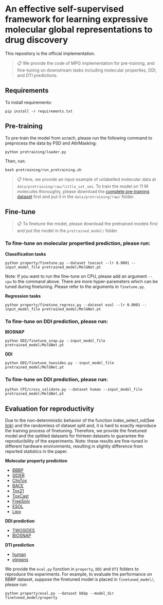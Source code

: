 # An effective self-supervised framework for learning expressive molecular global representations to drug discovery

This repository is the official implementation.

> 📋 We provide the code of MPG implementation for pre-training, and fine-tuning on downstream tasks including molecular properties, DDI, and DTI predictions.

## Requirements

To install requirements:

```setup
pip install -r requirements.txt
```

## Pre-training 

To pre-train the model from scrach, please run the following command to preprocess the data by PSD and AttrMasking:
```train
python pretraining/loader.py 
```
Then, run:
```train
bash pretraining/run_pretraining.sh
```
> 📋 Here, we provide an input example of unlabelled molecular data at `data/pretraining/raw/little_set_smi`. To train the model on 11 M molecules thoroughly, 
please download the [complete pre-training dataset](https://drive.google.com/file/d/1Qdf64BnrUK6RjEuNwzhRMdj6lT-QzZYc/view?usp=sharing) first and put it in the `data/pretraining/raw/` folder.
>

## Fine-tune
> 📋 To finetune the model, please download the pretrained models first and put the model in the `pretrained_model/` folder.


### To fine-tune on molecular propertied prediction, please run:
**Classification tasks**
```finetune
python property/finetune.py --dataset toxcast --lr 0.0001 --input_model_file pretrained_model/MolGNet.pt
```
Note: If you want to run the fine-tune on CPU, please add an argument ```--cpu``` to the command above.
There are more hyper-parameters which can be tuned during finetuning. Please refer to the arguments in ```finetune.py```.

**Regression tasks**
```finetune
python property/finetune_regress.py --dataset esol --lr 0.0001 --input_model_file pretrained_model/MolGNet.pt
```
### To fine-tune on DDI prediction, please run:
**BIOSNAP**
```finetune
python DDI/finetune_snap.py --input_model_file pretrained_model/MolGNet.pt
```
**DDI**
```finetune
python DDI/finetune_twosides.py --input_model_file pretrained_model/MolGNet.pt
```
### To fine-tune on DDI prediction, please run:
```finetune
python CPI/cross_validate.py --dataset human --input_model_file pretrained_model/MolGNet.pt
```

## Evaluation for reproductivity
Due to the non-deterministic behavior of the function index_select_nd(See [link](https://pytorch.org/docs/stable/notes/randomness.html)) and the randomless of dataset split and,
it is hard to exactly reproduce the training process of finetuning. Therefore, we provide the finetuned model and the splitted datasets
for thirteen datasets to guarantee the reproducibility of the experiments. Note: these results are fine-tuned in different hardware environments, resulting in slightly difference from reported statistics in the paper.

**Molecular property prediction**
- [BBBP](https://drive.google.com/drive/folders/1m95c_6F3Df5VzWGgH4k1jjR3NqwXjhj3) 
- [SIDER](https://drive.google.com/drive/folders/1m95c_6F3Df5VzWGgH4k1jjR3NqwXjhj3) 
- [ClinTox](https://drive.google.com/drive/folders/1m95c_6F3Df5VzWGgH4k1jjR3NqwXjhj3) 
- [BACE](https://drive.google.com/drive/folders/1m95c_6F3Df5VzWGgH4k1jjR3NqwXjhj3) 
- [Tox21](https://drive.google.com/drive/folders/1m95c_6F3Df5VzWGgH4k1jjR3NqwXjhj3) 
- [ToxCast](https://drive.google.com/drive/folders/1m95c_6F3Df5VzWGgH4k1jjR3NqwXjhj3) 
- [FreeSolv](https://drive.google.com/drive/folders/1m95c_6F3Df5VzWGgH4k1jjR3NqwXjhj3) 
- [ESOL](https://drive.google.com/drive/folders/1m95c_6F3Df5VzWGgH4k1jjR3NqwXjhj3) 
- [Lipo](https://drive.google.com/drive/folders/1m95c_6F3Df5VzWGgH4k1jjR3NqwXjhj3) 

**DDI prediction**
- [TWOSIDES](https://drive.google.com/drive/folders/19ZkpTnHuxygi4N37kajOcJu5U7OBtMAU) 
- [BIOSNAP](https://drive.google.com/drive/folders/19ZkpTnHuxygi4N37kajOcJu5U7OBtMAU) 

**DTI prediction**
- [human](https://drive.google.com/drive/folders/1S3VLYESORwXLL5q12sAcWy8skEYz59kl) 
- [*elegans*](https://drive.google.com/drive/folders/1S3VLYESORwXLL5q12sAcWy8skEYz59kl) 

We provide the `eval.py` function in `property`, `DDI` and `DTI` folders to reproduce the experiments. 
For example, to evaluate the performance on BBBP dataset, suppose the finetuned model is placed in `finetuned_model/`, please run:
```
python property/eval.py --dataset bbbp --model_dir finetuned_model/property
```
